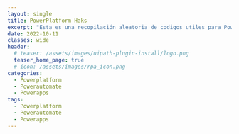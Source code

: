 ```yaml
---
layout: single
title: PowerPlatform Haks
excerpt: "Esta es una recopilación aleatoria de codigos utiles para PowerPlatform"
date: 2022-10-11
classes: wide
header:
  # teaser: /assets/images/uipath-plugin-install/logo.png
  teaser_home_page: true
  # icon: /assets/images/rpa_icon.png
categories:
  - Powerplatform
  - Powerautomate
  - Powerapps
tags:
  - Powerplatform
  - Powerautomate
  - Powerapps
---
```

